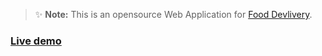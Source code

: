 > ✨ **Note:** This is an opensource Web Application for [Food Devlivery](https://react-quick-food.firebaseapp.com/).

### [Live demo](https://react-quick-food.firebaseapp.com/)




